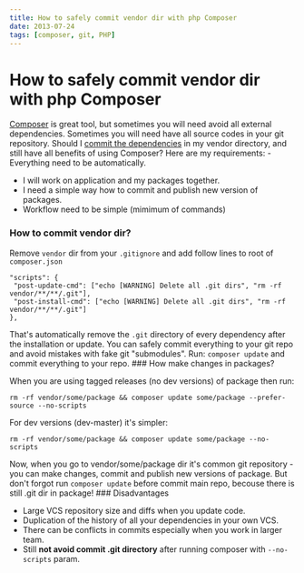 ```yaml
---
title: How to safely commit vendor dir with php Composer
date: 2013-07-24
tags: [composer, git, PHP]
---
```



# How to safely commit vendor dir with php Composer

[Composer](http://getcomposer.org/) is great tool, but sometimes you will need avoid all external dependencies. Sometimes you will need have all source codes in your git repository. Should I [ commit the dependencies](http://getcomposer.org/doc/faqs/should-i-commit-the-dependencies-in-my-vendor-directory.md) in my vendor directory, and still have all benefits of using Composer? Here are my requirements: - Everything need to be automatically.
- I will work on application and my packages together.
- I need a simple way how to commit and publish new version of packages.
- Workflow need to be simple (mimimum of commands)

### How to commit vendor dir?

Remove `vendor` dir from your `.gitignore` and add follow lines to root of `composer.json`

```
"scripts": {
 "post-update-cmd": ["echo [WARNING] Delete all .git dirs", "rm -rf vendor/**/**/.git"],
 "post-install-cmd": ["echo [WARNING] Delete all .git dirs", "rm -rf vendor/**/**/.git"]
},
```

That's automatically remove the `.git` directory of every dependency after the installation or update. You can safely commit everything to your git repo and avoid mistakes with fake git "submodules". Run: `composer update` and commit everything to your repo. ### How make changes in packages?

When you are using tagged releases (no dev versions) of package then run:     

```
rm -rf vendor/some/package && composer update some/package --prefer-source --no-scripts
```

For dev versions (dev-master) it's simpler:

```
rm -rf vendor/some/package && composer update some/package --no-scripts
```

Now, when you go to vendor/some/package dir it's common git repository - you can make changes, commit and publish new versions of package. But don't forgot run `composer update` before commit main repo, becouse there is still .git dir in package! ### Disadvantages

- Large VCS repository size and diffs when you update code.
- Duplication of the history of all your dependencies in your own VCS.
- There can be conflicts in commits especially when you work in larger team.
- Still **not avoid commit .git directory** after running composer with `--no-scripts` param.
